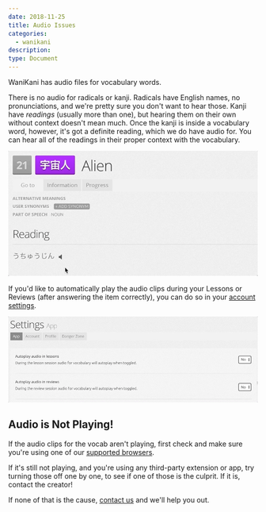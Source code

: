 ```yaml
---
date: 2018-11-25
title: Audio Issues
categories:
  - wanikani
description:
type: Document
---
```


WaniKani has audio files for vocabulary words.

There is no audio for radicals or kanji. Radicals have English names, no pronunciations, and we're pretty sure you don't want to hear those. Kanji have _readings_ (usually more than one), but hearing them on their own without context doesn't mean much. Once the kanji is inside a vocabulary word, however, it's got a definite reading, which we do have audio for. You can hear all of the readings in their proper context with the vocabulary.

![Vocabulary audio](/images/vocabulary-audio.gif)

If you'd like to automatically play the audio clips during your Lessons or Reviews (after answering the item correctly), you can do so in your [account settings](https://www.wanikani.com/settings/app).

![Autoplay audio](/images/autoplay-audio.gif)

## Audio is Not Playing!

If the audio clips for the vocab aren't playing, first check and make sure you're using one of our [supported browsers](/wanikani/browser-support/).

If it's still not playing, and you're using any third-party extension or app, try turning those off one by one, to see if one of those is the culprit. If it is, contact the creator!

If none of that is the cause, [contact us](/account-and-membership/wanikani/contact-page/) and we'll help you out.
